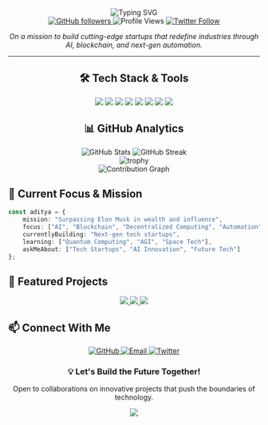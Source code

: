 <div align="center">
  <img src="https://readme-typing-svg.herokuapp.com?font=Fira+Code&weight=600&size=28&duration=4000&pause=1000&color=2E95F7&center=true&vCenter=true&random=false&width=600&lines=Hi%2C+I'm+Aditya!+%F0%9F%9A%80;Tech+Entrepreneur+%7C+AI+Innovator;Building+Future+Unicorns" alt="Typing SVG" />
</div>

<div align="center">
  <a href="https://github.com/aditya">
    <img src="https://img.shields.io/github/followers/aditya?label=Follow&style=social" alt="GitHub followers">
  </a>
  <img src="https://komarev.com/ghpvc/?username=aditya&color=blue" alt="Profile Views">
  <a href="https://twitter.com/adityatech">
    <img src="https://img.shields.io/twitter/follow/adityatech?style=social" alt="Twitter Follow">
  </a>
</div>

<p align="center">
  <em>On a mission to build cutting-edge startups that redefine industries through AI, blockchain, and next-gen automation.</em>
</p>

---

<div align="center">
  <h2>🛠️ Tech Stack & Tools</h2>
  <img src="https://img.shields.io/badge/-Python-3776AB?style=flat-square&logo=Python&logoColor=white" />
  <img src="https://img.shields.io/badge/-JavaScript-F7DF1E?style=flat-square&logo=javascript&logoColor=black" />
  <img src="https://img.shields.io/badge/-TypeScript-007ACC?style=flat-square&logo=typescript&logoColor=white" />
  <img src="https://img.shields.io/badge/-React-61DAFB?style=flat-square&logo=react&logoColor=black" />
  <img src="https://img.shields.io/badge/-Node.js-339933?style=flat-square&logo=Node.js&logoColor=white" />
  <img src="https://img.shields.io/badge/-AWS-232F3E?style=flat-square&logo=amazon-aws&logoColor=white" />
  <img src="https://img.shields.io/badge/-Docker-2496ED?style=flat-square&logo=docker&logoColor=white" />
  <img src="https://img.shields.io/badge/-Kubernetes-326CE5?style=flat-square&logo=kubernetes&logoColor=white" />
</div>

<div align="center">
  <h2>📊 GitHub Analytics</h2>
  <img src="https://github-readme-stats.vercel.app/api?username=aditya&show_icons=true&theme=tokyonight&hide_border=true" alt="GitHub Stats" />
  <img src="https://github-readme-streak-stats.herokuapp.com/?user=aditya&theme=tokyonight&hide_border=true" alt="GitHub Streak" />
</div>

<div align="center">
  <img src="https://github-profile-trophy.vercel.app/?username=aditya&theme=discord&no-frame=true&row=1&column=7" alt="trophy" />
</div>

<div align="center">
  <img src="https://github-readme-activity-graph.vercel.app/graph?username=aditya&theme=tokyo-night&hide_border=true" alt="Contribution Graph" />
</div>

## 🎯 Current Focus & Mission

```typescript
const aditya = {
    mission: "Surpassing Elon Musk in wealth and influence",
    focus: ["AI", "Blockchain", "Decentralized Computing", "Automation"],
    currentlyBuilding: "Next-gen tech startups",
    learning: ["Quantum Computing", "AGI", "Space Tech"],
    askMeAbout: ["Tech Startups", "AI Innovation", "Future Tech"]
};
```

## 🚀 Featured Projects

<div align="center">
  <a href="#" target="_blank">
    <img src="https://img.shields.io/badge/🤖%20AI%20Job%20Search-View%20Project-blue?style=for-the-badge" />
  </a>
  <a href="#" target="_blank">
    <img src="https://img.shields.io/badge/🌐%20Network%20Resilience-View%20Project-green?style=for-the-badge" />
  </a>
  <a href="#" target="_blank">
    <img src="https://img.shields.io/badge/🧠%20AI%20Superintelligence-View%20Project-red?style=for-the-badge" />
  </a>
</div>

## 📫 Connect With Me

<div align="center">
  <a href="https://github.com/aditya">
    <img src="https://img.shields.io/badge/-GitHub-181717?style=for-the-badge&logo=github" alt="GitHub" />
  </a>
  <a href="mailto:aditya@example.com">
    <img src="https://img.shields.io/badge/-Email-D14836?style=for-the-badge&logo=gmail&logoColor=white" alt="Email" />
  </a>
  <a href="https://twitter.com/adityatech">
    <img src="https://img.shields.io/badge/-Twitter-1DA1F2?style=for-the-badge&logo=twitter&logoColor=white" alt="Twitter" />
  </a>
</div>

<div align="center">
  <h3>💡 Let's Build the Future Together!</h3>
  <p>Open to collaborations on innovative projects that push the boundaries of technology.</p>

  ![](https://hit.yhype.me/github/profile?user_id=aditya)
</div>